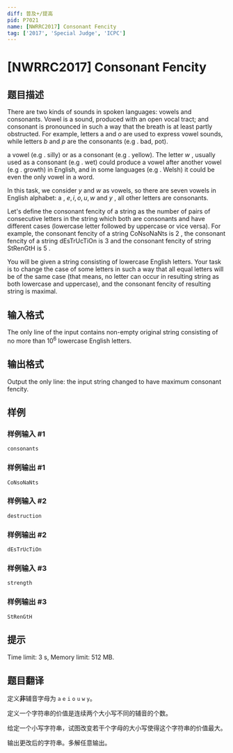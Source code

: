 ```yaml
---
diff: 普及+/提高
pid: P7021
name: [NWRRC2017] Consonant Fencity
tag: ['2017', 'Special Judge', 'ICPC']
---
```

# [NWRRC2017] Consonant Fencity
## 题目描述



There are two kinds of sounds in spoken languages: vowels and consonants. Vowel is a sound, produced with an open vocal tract; and consonant is pronounced in such a way that the breath is at least partly obstructed. For example, letters a and $o$ are used to express vowel sounds, while letters $b$ and $p$ are the consonants (e.g . bad, pot).

a vowel (e.g . silly) or as a consonant (e.g . yellow). The letter $w$ , usually used as a consonant (e.g . wet) could produce a vowel after another vowel (e.g . growth) in English, and in some languages (e.g . Welsh) it could be even the only vowel in a word.

In this task, we consider $y$ and $w$ as vowels, so there are seven vowels in English alphabet: a , $e , i , o , u , w$ and $y$ , all other letters are consonants.

Let's define the consonant fencity of a string as the number of pairs of consecutive letters in the string which both are consonants and have different cases (lowercase letter followed by uppercase or vice versa). For example, the consonant fencity of a string CoNsoNaNts is $2$ , the consonant fencity of a string dEsTrUcTiOn is $3$ and the consonant fencity of string StRenGtH is $5$ .

You will be given a string consisting of lowercase English letters. Your task is to change the case of some letters in such a way that all equal letters will be of the same case (that means, no letter can occur in resulting string as both lowercase and uppercase), and the consonant fencity of resulting string is maximal.


## 输入格式



The only line of the input contains non-empty original string consisting of no more than $10^{6}$ lowercase English letters.


## 输出格式



Output the only line: the input string changed to have maximum consonant fencity.


## 样例

### 样例输入 #1
```
consonants

```
### 样例输出 #1
```
CoNsoNaNts

```
### 样例输入 #2
```
destruction

```
### 样例输出 #2
```
dEsTrUcTiOn

```
### 样例输入 #3
```
strength

```
### 样例输出 #3
```
StRenGtH

```
## 提示

Time limit: 3 s, Memory limit: 512 MB. 


## 题目翻译

定义**非**辅音字母为 ``a`` ``e`` ``i`` ``o`` ``u`` ``w`` ``y``。

定义一个字符串的价值是连续两个大小写不同的辅音的个数。

给定一个小写字符串，试图改变若干个字母的大小写使得这个字符串的价值最大。

输出更改后的字符串。多解任意输出。

